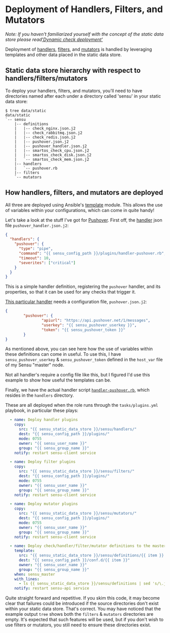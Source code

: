 # Deployment of Handlers, Filters, and Mutators
_Note:_ _If you haven't familiarized yourself with the concept of the static data store please read_['_Dynamic check deployment'_](dynamic_checks.md)

Deployment of [handlers](https://sensuapp.org/docs/latest/reference/handlers), [filters](https://sensuapp.org/docs/latest/reference/filters), and [mutators](https://sensuapp.org/docs/latest/reference/mutators) is handled by leveraging templates and other data placed in the static data store.

## Static data store hierarchy with respect to handlers/filters/mutators
To deploy your handlers, filters, and mutators, you'll need to have directories named after each under a directory called 'sensu' in your static data store:
```
$ tree data/static
data/static
`-- sensu
    |-- definitions
    |   |-- check_nginx.json.j2
    |   |-- check_rabbitmq.json.j2
    |   |-- check_redis.json.j2
    |   |-- pushover.json.j2
    |   |-- pushover_handler.json.j2
    |   |-- smartos_check_cpu.json.j2
    |   |-- smartos_check_disk.json.j2
    |   `-- smartos_check_mem.json.j2
    |-- handlers
    |   `-- pushover.rb
	|-- filters
    `-- mutators
```

## How handlers, filters, and mutators are deployed
All three are deployed using Ansible's [template]() module. This allows the use of variables within your configurations, which can come in quite handy!

Let's take a look at the stuff I've got for [Pushover](https://pushover.net/).
First off, the [handler](https://sensuapp.org/docs/latest/guides/getting-started/intro-to-handlers) json file `pushover_handler.json.j2`:
``` json
{
  "handlers": {
    "pushover": {
      "type": "pipe",
      "command": "{{ sensu_config_path }}/plugins/handler-pushover.rb",
      "timeout": 10,
      "severites": ["critical"]
    }
  }
}
```
This is a simple handler definition, registering the `pushover` handler, and its properties, so that it can be used for any checks that trigger it.

[This particular handler](https://github.com/sensu-plugins/sensu-plugins-pushover/blob/master/bin/handler-pushover.rb) needs a configuration file, `pushover.json.j2`:
``` json
{
        "pushover": {
                "apiurl": "https://api.pushover.net/1/messages",
                "userkey": "{{ sensu_pushover_userkey }}",
                "token": "{{ sensu_pushover_token }}"
        }
}

```
As mentioned above, you can see here how the use of variables within these definitions can come in useful.
To use this, I have `sensu_pushover_userkey` & `sensu_pushover_token` defined in the `host_var` file of my Sensu "master" node.

Not all handler's require a config file like this, but I figured I'd use this example to show how useful the templates can be.

Finally, we have the actual handler script [`handler-pushover.rb`](https://github.com/sensu-plugins/sensu-plugins-pushover/blob/master/bin/handler-pushover.rb), which resides in the `handlers` directory.


These are all deployed when the role runs through the `tasks/plugins.yml` playbook, in particular these plays:
``` yaml
  - name: Deploy handler plugins
    copy:
      src: "{{ sensu_static_data_store }}/sensu/handlers/"
      dest: "{{ sensu_config_path }}/plugins/"
      mode: 0755
      owner: "{{ sensu_user_name }}"
      group: "{{ sensu_group_name }}"
    notify: restart sensu-client service

  - name: Deploy filter plugins
    copy:
      src: "{{ sensu_static_data_store }}/sensu/filters/"
      dest: "{{ sensu_config_path }}/plugins/"
      mode: 0755
      owner: "{{ sensu_user_name }}"
      group: "{{ sensu_group_name }}"
    notify: restart sensu-client service

  - name: Deploy mutator plugins
    copy:
      src: "{{ sensu_static_data_store }}/sensu/mutators/"
      dest: "{{ sensu_config_path }}/plugins/"
      mode: 0755
      owner: "{{ sensu_user_name }}"
      group: "{{ sensu_group_name }}"
    notify: restart sensu-client service

  - name: Deploy check/handler/filter/mutator definitions to the master
    template:
      src: "{{ sensu_static_data_store }}/sensu/definitions/{{ item }}.j2"
      dest: "{{ sensu_config_path }}/conf.d/{{ item }}"
      owner: "{{ sensu_user_name }}"
      group: "{{ sensu_group_name }}"
    when: sensu_master
    with_lines:
      - ls {{ sensu_static_data_store }}/sensu/definitions | sed 's/\.j2//'
    notify: restart sensu-api service
```
Quite straight forward and repetitive. If you skim this code, it may become clear that failures could be introduced if the source directories don't exist within your static data store. That's correct. You may have noticed that the example output `tree` shows both the `filters` & `mutators` directories are empty. It's expected that such features will be used, but if you don't wish to use filters or mutators, you still need to ensure these directories exist.
